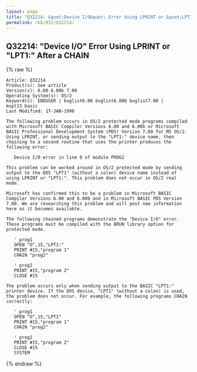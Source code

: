 ```yaml
---
layout: page
title: "Q32214: &quot;Device I/O&quot; Error Using LPRINT or &quot;LPT1:&quot; After a CHAIN"
permalink: /kb/032/Q32214/
---
```


## Q32214: &quot;Device I/O&quot; Error Using LPRINT or &quot;LPT1:&quot; After a CHAIN

{% raw %}

	Article: Q32214
	Product(s): See article
	Version(s): 6.00 6.00b 7.00
	Operating System(s): OS/2
	Keyword(s): ENDUSER | buglist6.00 buglist6.00b buglist7.00 | mspl13_basic
	Last Modified: 17-JAN-1990
	
	The following problem occurs in OS/2 protected mode programs compiled
	with Microsoft BASIC Compiler Versions 6.00 and 6.00b or Microsoft
	BASIC Professional Development System (PDS) Version 7.00 for MS OS/2.
	Using LPRINT, or sending output to the "LPT1:" device name, then
	chaining to a second routine that uses the printer produces the
	following error:
	
	   Device I/O error in line 0 of module PROG2
	
	This problem can be worked around in OS/2 protected mode by sending
	output to the DOS "LPT1" (without a colon) device name instead of
	using LPRINT or "LPT1:". This problem does not occur in OS/2 real
	mode.
	
	Microsoft has confirmed this to be a problem in Microsoft BASIC
	Compiler Versions 6.00 and 6.00b and in Microsoft BASIC PDS Version
	7.00. We are researching this problem and will post new information
	here as it becomes available.
	
	The following chained programs demonstrate the "Device I/O" error.
	These programs must be compiled with the BRUN library option for
	protected mode.
	
	   ' prog1
	   OPEN "O",15,"LPT1:"
	   PRINT #15,"program 1"
	   CHAIN "prog2"
	
	   ' prog2
	   PRINT #15,"program 2"
	   CLOSE #15
	
	The problem occurs only when sending output to the BASIC "LPT1:"
	printer device. If the DOS device, "LPT1" (without a colon) is used,
	the problem does not occur. For example, the following programs CHAIN
	correctly:
	
	   ' prog1
	   OPEN "O",15,"LPT1"
	   PRINT #15,"program 1"
	   CHAIN "prog2"
	
	   ' prog2
	   PRINT #15,"program 2"
	   CLOSE #15
	   SYSTEM

{% endraw %}
